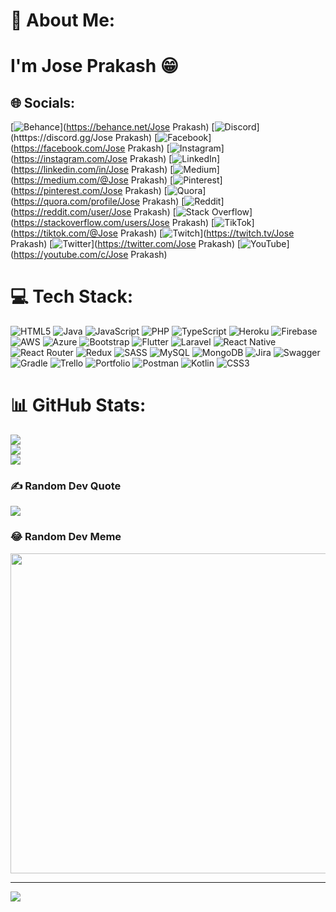 # 💫 About Me:
<h1>I'm Jose Prakash &#128513;</h1>


## 🌐 Socials:
[![Behance](https://img.shields.io/badge/Behance-1769ff?logo=behance&logoColor=white)](https://behance.net/Jose Prakash) [![Discord](https://img.shields.io/badge/Discord-%237289DA.svg?logo=discord&logoColor=white)](htttps://discord.gg/Jose Prakash) [![Facebook](https://img.shields.io/badge/Facebook-%231877F2.svg?logo=Facebook&logoColor=white)](https://facebook.com/Jose Prakash) [![Instagram](https://img.shields.io/badge/Instagram-%23E4405F.svg?logo=Instagram&logoColor=white)](https://instagram.com/Jose Prakash) [![LinkedIn](https://img.shields.io/badge/LinkedIn-%230077B5.svg?logo=linkedin&logoColor=white)](https://linkedin.com/in/Jose Prakash) [![Medium](https://img.shields.io/badge/Medium-12100E?logo=medium&logoColor=white)](https://medium.com/@Jose Prakash) [![Pinterest](https://img.shields.io/badge/Pinterest-%23E60023.svg?logo=Pinterest&logoColor=white)](https://pinterest.com/Jose Prakash) [![Quora](https://img.shields.io/badge/Quora-%23B92B27.svg?logo=Quora&logoColor=white)](https://quora.com/profile/Jose Prakash) [![Reddit](https://img.shields.io/badge/Reddit-%23FF4500.svg?logo=Reddit&logoColor=white)](https://reddit.com/user/Jose Prakash) [![Stack Overflow](https://img.shields.io/badge/-Stackoverflow-FE7A16?logo=stack-overflow&logoColor=white)](https://stackoverflow.com/users/Jose Prakash) [![TikTok](https://img.shields.io/badge/TikTok-%23000000.svg?logo=TikTok&logoColor=white)](https://tiktok.com/@Jose Prakash) [![Twitch](https://img.shields.io/badge/Twitch-%239146FF.svg?logo=Twitch&logoColor=white)](https://twitch.tv/Jose Prakash) [![Twitter](https://img.shields.io/badge/Twitter-%231DA1F2.svg?logo=Twitter&logoColor=white)](https://twitter.com/Jose Prakash) [![YouTube](https://img.shields.io/badge/YouTube-%23FF0000.svg?logo=YouTube&logoColor=white)](https://youtube.com/c/Jose Prakash) 

# 💻 Tech Stack:
![HTML5](https://img.shields.io/badge/html5-%23E34F26.svg?style=for-the-badge&logo=html5&logoColor=white) ![Java](https://img.shields.io/badge/java-%23ED8B00.svg?style=for-the-badge&logo=java&logoColor=white) ![JavaScript](https://img.shields.io/badge/javascript-%23323330.svg?style=for-the-badge&logo=javascript&logoColor=%23F7DF1E) ![PHP](https://img.shields.io/badge/php-%23777BB4.svg?style=for-the-badge&logo=php&logoColor=white) ![TypeScript](https://img.shields.io/badge/typescript-%23007ACC.svg?style=for-the-badge&logo=typescript&logoColor=white) ![Heroku](https://img.shields.io/badge/heroku-%23430098.svg?style=for-the-badge&logo=heroku&logoColor=white) ![Firebase](https://img.shields.io/badge/firebase-%23039BE5.svg?style=for-the-badge&logo=firebase) ![AWS](https://img.shields.io/badge/AWS-%23FF9900.svg?style=for-the-badge&logo=amazon-aws&logoColor=white) ![Azure](https://img.shields.io/badge/azure-%230072C6.svg?style=for-the-badge&logo=azure-devops&logoColor=white) ![Bootstrap](https://img.shields.io/badge/bootstrap-%23563D7C.svg?style=for-the-badge&logo=bootstrap&logoColor=white) ![Flutter](https://img.shields.io/badge/Flutter-%2302569B.svg?style=for-the-badge&logo=Flutter&logoColor=white) ![Laravel](https://img.shields.io/badge/laravel-%23FF2D20.svg?style=for-the-badge&logo=laravel&logoColor=white) ![React Native](https://img.shields.io/badge/react_native-%2320232a.svg?style=for-the-badge&logo=react&logoColor=%2361DAFB) ![React Router](https://img.shields.io/badge/React_Router-CA4245?style=for-the-badge&logo=react-router&logoColor=white) ![Redux](https://img.shields.io/badge/redux-%23593d88.svg?style=for-the-badge&logo=redux&logoColor=white) ![SASS](https://img.shields.io/badge/SASS-hotpink.svg?style=for-the-badge&logo=SASS&logoColor=white) ![MySQL](https://img.shields.io/badge/mysql-%2300f.svg?style=for-the-badge&logo=mysql&logoColor=white) ![MongoDB](https://img.shields.io/badge/MongoDB-%234ea94b.svg?style=for-the-badge&logo=mongodb&logoColor=white) ![Jira](https://img.shields.io/badge/jira-%230A0FFF.svg?style=for-the-badge&logo=jira&logoColor=white) ![Swagger](https://img.shields.io/badge/-Swagger-%23Clojure?style=for-the-badge&logo=swagger&logoColor=white) ![Gradle](https://img.shields.io/badge/Gradle-02303A.svg?style=for-the-badge&logo=Gradle&logoColor=white) ![Trello](https://img.shields.io/badge/Trello-%23026AA7.svg?style=for-the-badge&logo=Trello&logoColor=white) ![Portfolio](https://img.shields.io/badge/Portfolio-%23000000.svg?style=for-the-badge&logo=firefox&logoColor=#FF7139) ![Postman](https://img.shields.io/badge/Postman-FF6C37?style=for-the-badge&logo=postman&logoColor=white) ![Kotlin](https://img.shields.io/badge/kotlin-%230095D5.svg?style=for-the-badge&logo=kotlin&logoColor=white) ![CSS3](https://img.shields.io/badge/css3-%231572B6.svg?style=for-the-badge&logo=css3&logoColor=white)
# 📊 GitHub Stats:
![](https://github-readme-stats.vercel.app/api?username=Joseprakash1990&theme=dark&hide_border=false&include_all_commits=true&count_private=true)<br/>
![](https://github-readme-streak-stats.herokuapp.com/?user=Joseprakash1990&theme=dark&hide_border=false)<br/>
![](https://github-readme-stats.vercel.app/api/top-langs/?username=Joseprakash1990&theme=dark&hide_border=false&include_all_commits=true&count_private=true&layout=compact)

### ✍️ Random Dev Quote
![](https://quotes-github-readme.vercel.app/api?type=horizontal&theme=radical)

### 😂 Random Dev Meme
<img src="https://random-memer.herokuapp.com/" width="512px"/>

---
[![](https://visitcount.itsvg.in/api?id=Joseprakash1990&icon=0&color=0)](https://visitcount.itsvg.in)

